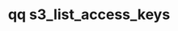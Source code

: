 ---
category: s3
command: s3_list_access_keys
keywords: qq, qq_cli, s3_list_access_keys
optional_options:
- alternate: []
  help: Output JSON instead of table.
  name: --json
  required: false
permalink: /qq-cli-command-guide/s3/s3_list_access_keys.html
positional_options: []
sidebar: qq_cli_command_reference_sidebar
summary: This section explains how to use the <code>qq s3_list_access_keys</code>
  command.
synopsis: List S3 access keys
title: qq s3_list_access_keys
usage: qq s3_list_access_keys [-h] [--json]

---